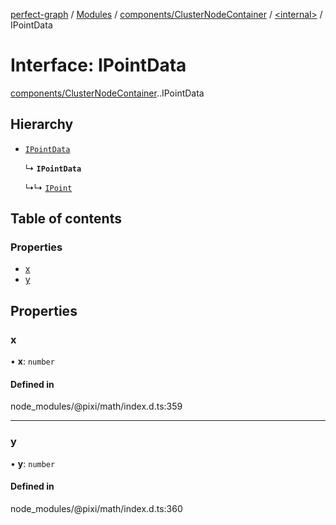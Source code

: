 [perfect-graph](../README.md) / [Modules](../modules.md) / [components/ClusterNodeContainer](../modules/components_ClusterNodeContainer.md) / [<internal\>](../modules/components_ClusterNodeContainer._internal_.md) / IPointData

# Interface: IPointData

[components/ClusterNodeContainer](../modules/components_ClusterNodeContainer.md).[<internal>](../modules/components_ClusterNodeContainer._internal_.md).IPointData

## Hierarchy

- [`IPointData`](components_ClusterNodeContainer._internal_.IPointData-1.md)

  ↳ **`IPointData`**

  ↳↳ [`IPoint`](components_ClusterNodeContainer._internal_.IPoint.md)

## Table of contents

### Properties

- [x](components_ClusterNodeContainer._internal_.IPointData.md#x)
- [y](components_ClusterNodeContainer._internal_.IPointData.md#y)

## Properties

### x

• **x**: `number`

#### Defined in

node_modules/@pixi/math/index.d.ts:359

___

### y

• **y**: `number`

#### Defined in

node_modules/@pixi/math/index.d.ts:360
